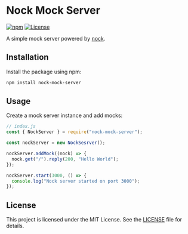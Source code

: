 # Nock Mock Server

[![npm](https://img.shields.io/npm/v/nock-mock-server.svg)](https://www.npmjs.com/package/nock-mock-server)
[![License](https://img.shields.io/github/license/italosa/nock-mock-server.svg)](https://github.com/italosa/nock-mock-server/blob/main/LICENSE.md)

A simple mock server powered by [nock](https://github.com/nock/nock).

## Installation

Install the package using npm:

```sh
npm install nock-mock-server
```

## Usage

Create a mock server instance and add mocks:

```js
// index.js
const { NockServer } = require("nock-mock-server");

const nockServer = new NockSesrver();

nockServer.addMock((nock) => {
  nock.get("/").reply(200, "Hello World");
});

nockServer.start(3000, () => {
  console.log("Nock server started on port 3000");
});
```

<!-- ## Examples

You can find more examples in the [examples](examples) directory.

## Contributing

Contributions are welcome! Please see the [contributing guidelines](CONTRIBUTING.md) for more information. -->

## License

This project is licensed under the MIT License. See the [LICENSE](https://github.com/italosa/nock-mock-server/blob/main/LICENSE.md) file for details.
